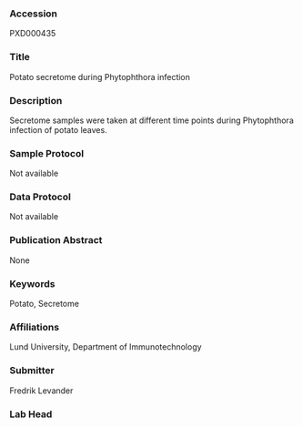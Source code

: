 ### Accession
PXD000435

### Title
Potato secretome during Phytophthora infection

### Description
Secretome samples were taken at different time points during Phytophthora infection of potato leaves.

### Sample Protocol
Not available

### Data Protocol
Not available

### Publication Abstract
None

### Keywords
Potato, Secretome

### Affiliations
Lund University,
Department of Immunotechnology

### Submitter
Fredrik Levander

### Lab Head


